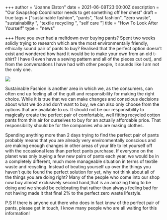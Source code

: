 +++
author = "Joanne Elston"
date = 2021-06-08T23:00:00Z
description = "Our Swapshop Coordinator needs to get something off her chest"
draft = true
tags = ["sustainable fashion", "pants", "fast fashion", "zero waste", "sustainability ", "textile recycling ", "self care "]
title = "How To Look After Yourself"
type = "news"

+++
Have you ever had a meltdown over buying pants? Spent two weeks solidly trying to research which are the most environmentally friendly, ethically sound pair of pants to buy? Realised that the perfect option doesn’t exist and wondered how hard it would be to make your own from an old t-shirt? I have (I even have a sewing pattern and all of the pieces cut out), and from the conversations I have had with other people, it sounds like I am not the only one.

![](https://res.cloudinary.com/shrub-co-op/image/upload/v1623234294/shrubcoop.org/media/pants_post_kb0zaf.png)

Sustainable Fashion is another area in which we, as the consumers, can often end up feeling all of the guilt and responsibility for making the right choice. While it is true that we can make changes and conscious decisions about what we do and don’t want to buy, we can also only choose from the options that are available to us. It should not be our responsibility to magically create the perfect pair of comfortable, well fitting recycled cotton pants from thin air for ourselves to buy for an actually affordable price. That responsibility should be for the companies who are making clothes.

Spending anything more than 2 days trying to find the perfect pair of pants probably means that you are already very environmentally conscious and are making enough changes in other areas of your life to let yourself off with the occasional less than perfect pants purchase. If everyone on the planet was only buying a few new pairs of pants each year, we would be in a completely different, much more manageable situation in terms of textile waste and recycling. Instead of beating yourself up over the things you haven’t quite found the perfect solution for yet, why not think about all of the things you are doing right? Many of the people who come into our shop now buy almost exclusively second hand,that is an amazing thing to be doing and we should be celebrating that rather than always feeling bad for not having made it that final 2% to the perfect zero waste lifestyle.

P.S If there is anyone out there who does in fact know of the perfect pair of pants, please get in touch, I know many people who are all waiting for this information!